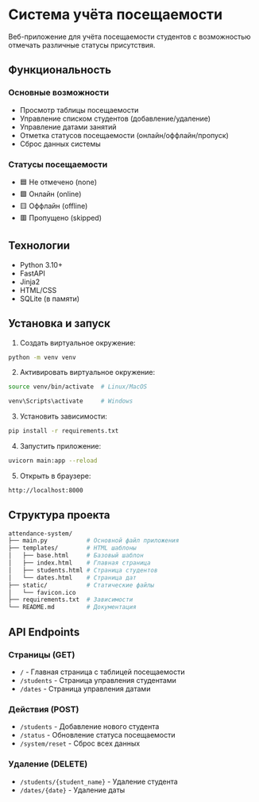 # Система учёта посещаемости

Веб-приложение для учёта посещаемости студентов с возможностью отмечать различные статусы присутствия.

## Функциональность

### Основные возможности
- Просмотр таблицы посещаемости
- Управление списком студентов (добавление/удаление)
- Управление датами занятий
- Отметка статусов посещаемости (онлайн/оффлайн/пропуск)
- Сброс данных системы

### Статусы посещаемости
- 🟦 Не отмечено (none)
- 🟩 Онлайн (online)
- 🟨 Оффлайн (offline)
- 🟥 Пропущено (skipped)

## Технологии
- Python 3.10+
- FastAPI
- Jinja2
- HTML/CSS
- SQLite (в памяти)

## Установка и запуск

1. Создать виртуальное окружение: 
```bash
python -m venv venv
```
    
2. Активировать виртуальное окружение:
```bash 
source venv/bin/activate  # Linux/MacOS
```
```bash
venv\Scripts\activate     # Windows
```

3. Установить зависимости:
```bash
pip install -r requirements.txt
```

4. Запустить приложение:
```bash
uvicorn main:app --reload
```

5. Открыть в браузере:
```bash
http://localhost:8000
```

## Структура проекта
```bash
attendance-system/
├── main.py           # Основной файл приложения
├── templates/        # HTML шаблоны
│   ├── base.html     # Базовый шаблон
│   ├── index.html    # Главная страница
│   ├── students.html # Страница студентов
│   └── dates.html    # Страница дат
├── static/           # Статические файлы
│   └── favicon.ico
├── requirements.txt  # Зависимости
└── README.md         # Документация
```

## API Endpoints

### Страницы (GET)
- `/` - Главная страница с таблицей посещаемости
- `/students` - Страница управления студентами
- `/dates` - Страница управления датами

### Действия (POST)
- `/students` - Добавление нового студента
- `/status` - Обновление статуса посещаемости
- `/system/reset` - Сброс всех данных

### Удаление (DELETE)
- `/students/{student_name}` - Удаление студента
- `/dates/{date}` - Удаление даты




